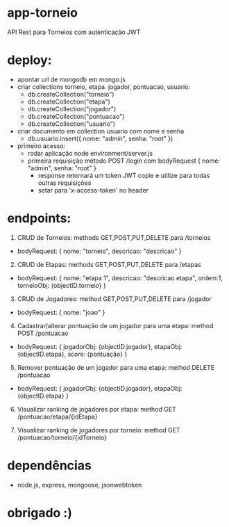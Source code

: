 # app-torneio
API Rest para Torneios com autenticação JWT

# deploy:
- apontar url de mongodb em mongo.js
- criar collections torneio, etapa. jogador, pontuacao, usuario: 
  - db.createCollection("torneio")
  - db.createCollection("etapa")
  - db.createCollection("jogador")
  - db.createCollection("pontuacao")
  - db.createCollection("usuario")
- criar documento em collection usuario com nome e senha
  - db.usuario.insert({ nome: "admin", senha: "root" })
- primeiro acesso: 
  - rodar aplicação node environment/server.js
  - primeira requisição método POST /login com bodyRequest { nome: "admin", senha: "root" }
    - response retornará um token JWT copie e utilize para todas outras requisições
    - setar para 'x-access-token' no header
  
# endpoints:

1. CRUD de Torneios: methods GET,POST,PUT,DELETE para /torneios
- bodyRequest: { nome: "torneio", descricao: "descricao" }
      
2. CRUD de Etapas: methods GET,POST,PUT,DELETE para /etapas
- bodyRequest: { nome: "etapa 1", descricao: "descricao etapa", ordem:1, torneioObj: {objectID.torneio} }

3. CRUD de Jogadores: method GET,POST,PUT,DELETE para /jogador
- bodyRequest: { nome: "joao" }

4. Cadastrar/alterar pontuação de um jogador para uma etapa: method POST /pontuacao
- bodyRequest: { jogadorObj: {objectID.jogador}, etapaObj: {objectID.etapa}, score: {pontuação} }

5. Remover pontuação de um jogador para uma etapa: method DELETE /pontuacao
- bodyRequest: { jogadorObj: {objectID.jogador}, etapaObj: {objectID.etapa} }

6. Visualizar ranking de jogadores por etapa: method GET /pontuacao/etapa/{idEtapa}

7. Visualizar ranking de jogadores por torneio: method GET /pontuacao/torneio/{idTorneio}

# dependências

- node.js, express, mongoose, jsonwebtoken

# obrigado :)
